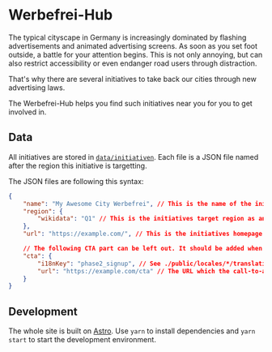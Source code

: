 # Werbefrei-Hub

The typical cityscape in Germany is increasingly dominated by flashing advertisements and animated advertising screens. As soon as you set foot outside, a battle for your attention begins. This is not only annoying, but can also restrict accessibility or even endanger road users through distraction.

That's why there are several initiatives to take back our cities through new advertising laws.

The Werbefrei-Hub helps you find such initiatives near you for you to get involved in.

## Data

All initiatives are stored in [`data/initiativen`](./data/initiativen/). Each file is a JSON file named after the region this initiative is targetting.

The JSON files are following this syntax:

```json
{
    "name": "My Awesome City Werbefrei", // This is the name of the initiative
    "region": {
        "wikidata": "Q1" // This is the initiatives target region as an object from https://www.wikidata.org
    },
    "url": "https://example.com/", // This is the initiatives homepage

    // The following CTA part can be left out. It should be added when the initiative needs help with something (e.g. recruiting new members)
    "cta": {
        "i18nKey": "phase2_signup", // See ./public/locales/*/translation.json for available keys under "cta"
        "url": "https://example.com/cta" // The URL which the call-to-action should lead to
    }
}
```

## Development

The whole site is built on [Astro](https://astro.build/). Use `yarn` to install dependencies and `yarn start` to start the development environment.
